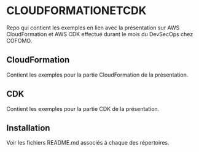 # CLOUDFORMATIONETCDK

Repo qui contient les exemples en lien avec la présentation sur AWS CloudFormation et AWS CDK effectué durant le mois du DevSecOps chez COFOMO.

## CloudFormation
Contient les exemples pour la partie CloudFormation de la présentation.

## CDK
Contient les exemples pour la partie CDK de la présentation.

## Installation
Voir les fichiers README.md associés à chaque des répertoires.